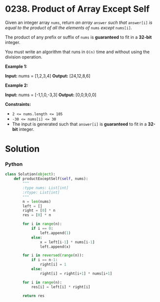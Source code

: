 # 0238. Product of Array Except Self

Given an integer array  `nums`, return  _an array_  `answer`  _such that_  `answer[i]`  _is equal to the product of all the elements of_  `nums`  _except_  `nums[i]`.

The product of any prefix or suffix of  `nums`  is  **guaranteed**  to fit in a  **32-bit**  integer.

You must write an algorithm that runs in `O(n)` time and without using the division operation.

**Example 1:**

**Input:** nums = [1,2,3,4]
**Output:** [24,12,8,6]

**Example 2:**

**Input:** nums = [-1,1,0,-3,3]
**Output:** [0,0,9,0,0]

**Constraints:**

-   `2 <= nums.length <= 105`
-   `-30 <= nums[i] <= 30`
-   The input is generated such that  `answer[i]`  is  **guaranteed**  to fit in a  **32-bit**  integer.

# Solution

### Python

```python
class Solution(object):
    def productExceptSelf(self, nums):
        """
        :type nums: List[int]
        :rtype: List[int]
        """
        n = len(nums)
        left = []
        right = [0] * n   
        res = [0] * n

        for i in range(n):
            if i == 0:
                left.append(1) 
            else:
                x = left[i-1] * nums[i-1]
                left.append(x)

        for i in reversed(range(n)):
            if i == n-1:
                right[i] = 1 
            else:
                right[i] = right[i+1] * nums[i+1]

        for i in range(n):
            res[i] = left[i] * right[i]

        return res

```
